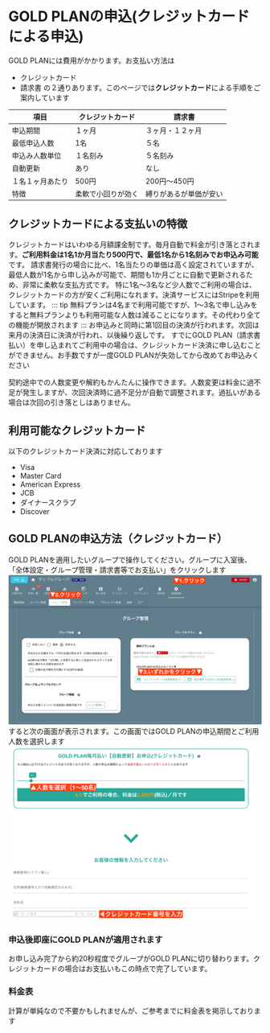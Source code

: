 # GOLD PLANの申込(クレジットカードによる申込)
GOLD PLANには費用がかかります。お支払い方法は
- クレジットカード
- 請求書
の２通りあります。このページでは**クレジットカード**による手順をご案内しています

| 項目       | クレジットカード  | 請求書         |
| -------- | --------- | ----------- |
| 申込期間     | １ヶ月       | ３ヶ月・１２ヶ月    |
| 最低申込人数   | 1名        | ５名          |
| 申込み人数単位  | １名刻み      | ５名刻み        |
| 自動更新     | あり        | なし          |
| １名１ヶ月あたり | 500円      | 200円〜450円   |
| 特徴       | 柔軟で小回りが効く | 縛りがあるが単価が安い |

## クレジットカードによる支払いの特徴
クレジットカードはいわゆる月額課金制です。毎月自動で料金が引き落とされます。**ご利用料金は1名1か月当たり500円で、最低1名から1名刻みでお申込み可能**です。
請求書発行の場合に比べ、1名当たりの単価は高く設定されていますが、最低人数が1名から申し込みが可能で、期間も1か月ごとに自動で更新されるため、非常に柔軟な支払方式です。
特に1名～3名など少人数でご利用の場合は、クレジットカードの方が安くご利用になれます。決済サービスにはStripeを利用しています。
::: tip
無料プランは4名まで利用可能ですが、1～3名で申し込みをすると無料プランよりも利用可能な人数は減ることになります。その代わり全ての機能が開放されます
:::
お申込みと同時に第1回目の決済が行われます。次回は来月の決済日に決済が行われ、以後繰り返しです。
すでにGOLD PLAN（請求書払い）を申し込まれてご利用中の場合は、クレジットカード決済に申し込むことができません。お手数ですが一度GOLD PLANが失効してから改めてお申込みください

契約途中での人数変更や解約もかんたんに操作できます。人数変更は料金に過不足が発生しますが、次回決済時に過不足分が自動で調整されます。過払いがある場合は次回の引き落としはありません。

## 利用可能なクレジットカード
以下のクレジットカード決済に対応しております
- Visa
- Master Card
- American Express
- JCB
- ダイナースクラブ
- Discover


## GOLD PLANの申込方法（クレジットカード）
GOLD PLANを適用したいグループで操作してください。グループに入室後、「全体設定・グループ管理・請求書等でお支払い」をクリックします
![GOLD PLAN申込画面](./price/price1.png)
すると次の画面が表示されます。この画面ではGOLD PLANの申込期間とご利用人数を選択します
![GOLD PLAN人数の選択画面](./price/price4.png)

### 申込後即座にGOLD PLANが適用されます
お申し込み完了から約20秒程度でグループがGOLD PLANに切り替わります。クレジットカードの場合はお支払いもこの時点で完了しています。

### 料金表
計算が単純なので不要かもしれませんが、ご参考までに料金表を掲示しております
<Price radioini="credit" />
